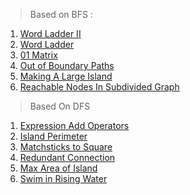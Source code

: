 > Based on BFS :

1. [Word Ladder II](https://leetcode.com/problems/word-ladder-ii/)
2. [Word Ladder](https://leetcode.com/problems/word-ladder/)
3. [01 Matrix](https://leetcode.com/problems/01-matrix/)
4. [Out of Boundary Paths](https://leetcode.com/problems/out-of-boundary-paths/)
5. [Making A Large Island](https://leetcode.com/problems/making-a-large-island/)
6. [Reachable Nodes In Subdivided Graph](https://leetcode.com/problems/reachable-nodes-in-subdivided-graph/)

> Based On DFS

1. [Expression Add Operators](https://leetcode.com/problems/expression-add-operators/)
2. [Island Perimeter](https://leetcode.com/problems/island-perimeter/)
3. [Matchsticks to Square](https://leetcode.com/problems/matchsticks-to-square/)
4. [Redundant Connection](https://leetcode.com/problems/redundant-connection/)
5. [Max Area of Island](https://leetcode.com/problems/max-area-of-island/)
6. [Swim in Rising Water](https://leetcode.com/problems/swim-in-rising-water/)

